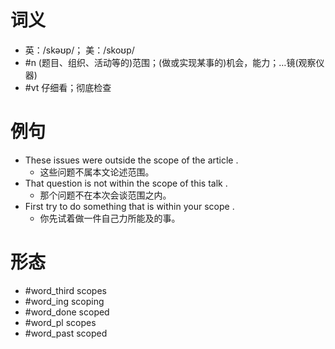 # 词义
- 英：/skəʊp/； 美：/skoʊp/
- #n (题目、组织、活动等的)范围；(做或实现某事的)机会，能力；…镜(观察仪器)
- #vt 仔细看；彻底检查
# 例句
- These issues were outside the scope of the article .
	- 这些问题不属本文论述范围。
- That question is not within the scope of this talk .
	- 那个问题不在本次会谈范围之内。
- First try to do something that is within your scope .
	- 你先试着做一件自己力所能及的事。
# 形态
- #word_third scopes
- #word_ing scoping
- #word_done scoped
- #word_pl scopes
- #word_past scoped
